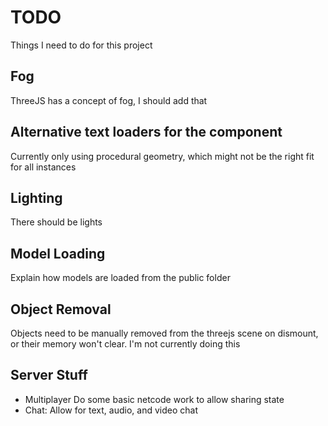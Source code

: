 # TODO

Things I need to do for this project

## Fog

ThreeJS has a concept of fog, I should add that

## Alternative text loaders for the <Text /> component

Currently only using procedural geometry, which might not be the right fit for all instances

## Lighting

There should be lights

## Model Loading

Explain how models are loaded from the public folder

## Object Removal

Objects need to be manually removed from the threejs scene on dismount, or their memory won't clear. I'm not currently doing this

## Server Stuff

- Multiplayer Do some basic netcode work to allow sharing state
- Chat: Allow for text, audio, and video chat

